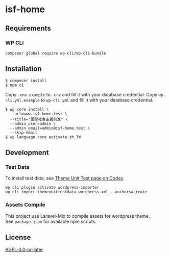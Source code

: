 isf-home
===

## Requirements

### WP CLI

```
compsoer global require wp-cli/wp-cli-bundle
```

## Installation

```
$ composer install
$ npm ci
```

Copy `.env.example` to `.env` and fill it with your database credential.
Copy `wp-cli.yml.example` to `wp-cli.yml` and fill it with your database credential.

```
$ wp core install \
  --url=www.isf-home.test \
  --title="國際社會主義前進" \
  --admin_user=admin \
  --admin_email=admin@isf-home.test \
  --skip-email
$ wp language core activate zh_TW
```

## Development

### Test Data
To install test data, see [Theme Unit Test page on Codex](https://codex.wordpress.org/Theme_Unit_Test).

```
wp cli plugin activate wordpress-importer
wp cli import themeunittestdata.wordpress.xml --authors=create
```

### Assets Compile
This project use Laravel-Mix to compile assets for wordpress theme.  
See `package.json` for available npm scripts.

## License

[AGPL-3.0-or-later](LICENSE)

